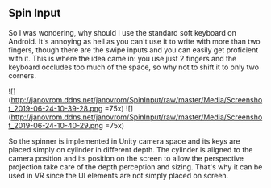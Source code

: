 ## Spin Input
So I was wondering, why should I use the standard soft keyboard on Android. It's annoying as hell as you can't use it to write with more than two fingers, though there are the swipe inputs and you can easily get proficient with it. This is where the idea came in: you use just 2 fingers and the keyboard occludes too much of the space, so why not to shift it to only two corners.

![](http://janovrom.ddns.net/janovrom/SpinInput/raw/master/Media/Screenshot_2019-06-24-10-39-28.png =75x)
![](http://janovrom.ddns.net/janovrom/SpinInput/raw/master/Media/Screenshot_2019-06-24-10-40-29.png =75x)

So the spinner is implemented in Unity camera space and its keys are placed simply on cylinder in different depth. The cylinder is aligned to the camera position and its position on the screen to allow the perspective projection take care of the depth perception and sizing. That's why it can be used in VR since the UI elements are not simply placed on screen. 